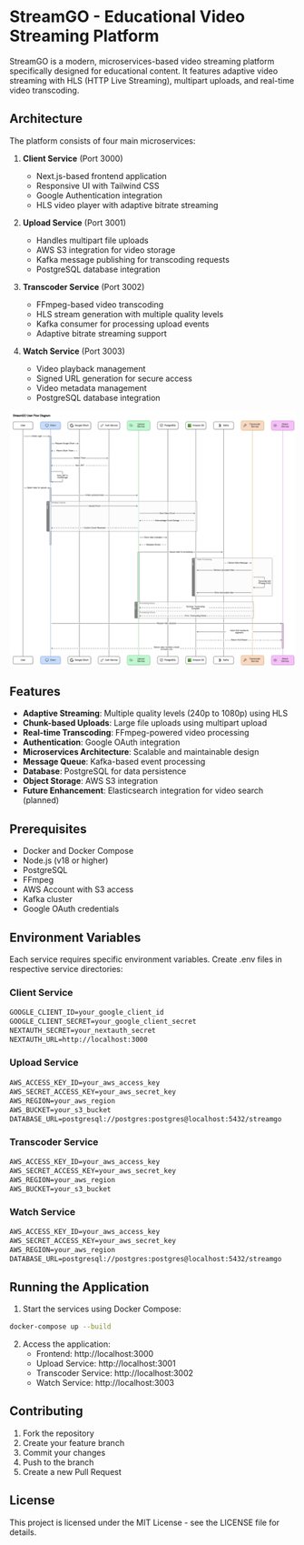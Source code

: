 # StreamGO - Educational Video Streaming Platform

StreamGO is a modern, microservices-based video streaming platform specifically designed for educational content. It features adaptive video streaming with HLS (HTTP Live Streaming), multipart uploads, and real-time video transcoding.

## Architecture

The platform consists of four main microservices:

1. **Client Service** (Port 3000)
   - Next.js-based frontend application
   - Responsive UI with Tailwind CSS
   - Google Authentication integration
   - HLS video player with adaptive bitrate streaming

2. **Upload Service** (Port 3001)
   - Handles multipart file uploads
   - AWS S3 integration for video storage
   - Kafka message publishing for transcoding requests
   - PostgreSQL database integration

3. **Transcoder Service** (Port 3002)
   - FFmpeg-based video transcoding
   - HLS stream generation with multiple quality levels
   - Kafka consumer for processing upload events
   - Adaptive bitrate streaming support

4. **Watch Service** (Port 3003)
   - Video playback management
   - Signed URL generation for secure access
   - Video metadata management
   - PostgreSQL database integration


![User Flow Diagram](client\public\user-worksflow-diagram.png)

## Features

- **Adaptive Streaming**: Multiple quality levels (240p to 1080p) using HLS
- **Chunk-based Uploads**: Large file uploads using multipart upload
- **Real-time Transcoding**: FFmpeg-powered video processing
- **Authentication**: Google OAuth integration
- **Microservices Architecture**: Scalable and maintainable design
- **Message Queue**: Kafka-based event processing
- **Database**: PostgreSQL for data persistence
- **Object Storage**: AWS S3 integration
- **Future Enhancement**: Elasticsearch integration for video search (planned)

## Prerequisites

- Docker and Docker Compose
- Node.js (v18 or higher)
- PostgreSQL
- FFmpeg
- AWS Account with S3 access
- Kafka cluster
- Google OAuth credentials

## Environment Variables

Each service requires specific environment variables. Create .env files in respective service directories:

### Client Service
```env
GOOGLE_CLIENT_ID=your_google_client_id
GOOGLE_CLIENT_SECRET=your_google_client_secret
NEXTAUTH_SECRET=your_nextauth_secret
NEXTAUTH_URL=http://localhost:3000
```

### Upload Service
```env
AWS_ACCESS_KEY_ID=your_aws_access_key
AWS_SECRET_ACCESS_KEY=your_aws_secret_key
AWS_REGION=your_aws_region
AWS_BUCKET=your_s3_bucket
DATABASE_URL=postgresql://postgres:postgres@localhost:5432/streamgo
```

### Transcoder Service
```env
AWS_ACCESS_KEY_ID=your_aws_access_key
AWS_SECRET_ACCESS_KEY=your_aws_secret_key
AWS_REGION=your_aws_region
AWS_BUCKET=your_s3_bucket
```

### Watch Service
```env
AWS_ACCESS_KEY_ID=your_aws_access_key
AWS_SECRET_ACCESS_KEY=your_aws_secret_key
AWS_REGION=your_aws_region
DATABASE_URL=postgresql://postgres:postgres@localhost:5432/streamgo
```

## Running the Application

1. Start the services using Docker Compose:
```bash
docker-compose up --build
```

2. Access the application:
   - Frontend: http://localhost:3000
   - Upload Service: http://localhost:3001
   - Transcoder Service: http://localhost:3002
   - Watch Service: http://localhost:3003


## Contributing

1. Fork the repository
2. Create your feature branch
3. Commit your changes
4. Push to the branch
5. Create a new Pull Request

## License

This project is licensed under the MIT License - see the LICENSE file for details.